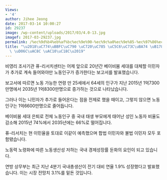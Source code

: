 ```yaml
---
Views:
- '4'
author: Jihee Jeong
date: 2017-03-14 10:00:27
id: 29237
image: /wp-content/uploads/2017/03/4.0-13.jpg
imagef: 2017-03-29237.jpg
permalink: /%ec%9d%b4%eb%af%bc%ec%9e%90-%ec%9c%a0%ec%9e%85-%ec%97%86%ec%9c%bc%eb%a9%b4-%eb%85%b8%eb%8f%99%eb%a0%a5-%ed%81%ac%ea%b2%8c-%ea%b0%90%ec%86%8c/
title: "\u2018\uC774\uBBFC\uC790 \uC720\uC785 \uC5C6\uC73C\uBA74 \uB178\uB3D9\uB825\
  \ \uD06C\uAC8C \uAC10\uC18C\u2019"
---
```


비영리 조사기관 퓨-리서치센터는 어제 앞으로 20년간 베이비붐 세대를 대체할 이민자가 추가로 계속 들어와야만 노동인구가 증가한다는 보고서를 발표했습니다.

보고서에 따르면 노동 가능한 연령 만 25세에서 64세의 인구가 지난 2015년 1억7300만명에서 2035년 1억8300만명으로 증가하는 것으로 나타났습니다.

그러나 이는 니민자가 추가로 들어온다는 점을 전제로 했을 때이고, 그렇지 않으면 노동인구는 1억6600만명으로 줄어듭니다.

베이비붐 세대 은퇴로 전체 노동인구 중 국내 태생 부모에게 태어난 성인 노동자 비율도 감소해 2015년 74%에서 2035년에는 66%로 떨어집니다.

퓨-리서치는 현 이민율을 토대로 이같이 예측했으며 합법 이민자와 불법 이민자 모두 포함됐습니다.

노동력 노령화에 따른 노동생산성 저하는 국내 경제성장률 둔화의 요인이 되고 있습니다.

연방 상무부는 최근 지난 4분기 국내총생산이 전기 대비 연율 1.9% 성장했다고 발표했습니다. 이는 시장 전망치 3.1%를 밑돈 것입니다.